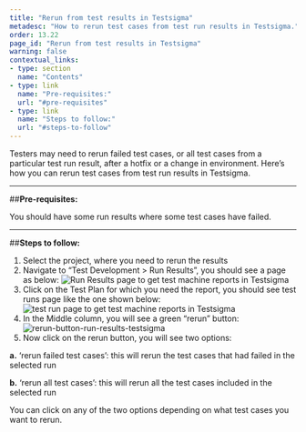 ```yaml
---
title: "Rerun from test results in Testsigma"
metadesc: "How to rerun test cases from test run results in Testsigma."
order: 13.22
page_id: "Rerun from test results in Testsigma"
warning: false
contextual_links:
- type: section
  name: "Contents"
- type: link
  name: "Pre-requisites:"
  url: "#pre-requisites"
- type: link
  name: "Steps to follow:"
  url: "#steps-to-follow"
---
```


Testers may need to rerun failed test cases, or all test cases from a particular test run result, after a hotfix or a change in environment. Here’s how you can rerun test cases from test run results in Testsigma.

---
##**Pre-requisites:**

You should have some run results where some test cases have failed.

---
##**Steps to follow:**

1. Select the project, where you need to rerun the results
2. Navigate to “Test Development > Run Results”, you should see a page as below:
   ![Run Results page to get test machine reports in Testsigma](https://docs.testsigma.com/images/rerun/run-results-page-to-get-test-machine-reports-testsigma.png)
3. Click on the Test Plan for which you need the report, you should see test runs page like the one shown below:
   ![test run page to get test machine reports in Testsigma](https://docs.testsigma.com/images/rerun/test-run-page-to-get-test-machine-reports-rerun-testsigma.png)
4. In the Middle column, you will see a green “rerun” button:
   ![rerun-button-run-results-testsigma](https://docs.testsigma.com/images/rerun/rerun-button-run-results-testsigma.png)
5. Now click on the rerun button, you will see two options: 

  **a.** ‘rerun failed test cases’: this will rerun the test cases that had failed in the selected run 

  **b.** ‘rerun all test cases’: this will rerun all the test cases included in the selected run

 You can click on any of the two options depending on what test cases you want to rerun.
   
